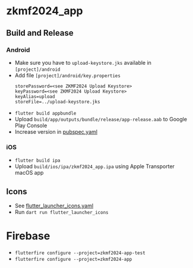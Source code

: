 # zkmf2024_app

## Build and Release
### Android
* Make sure you have to `upload-keystore.jks` available in `[project]/android`
* Add file `[project]/android/key.properties`
  ```
  storePassword=<see ZKMF2024 Upload Keystore>
  keyPassword=<see ZKMF2024 Upload Keystore>
  keyAlias=upload
  storeFile=../upload-keystore.jks
  ```
* `flutter build appbundle`
* Upload `build/app/outputs/bundle/release/app-release.aab` to Google Play Console
* Increase version in [pubspec.yaml](pubspec.yaml)

### iOS
* `flutter build ipa`
* Upload `build/ios/ipa/zkmf2024_app.ipa` using Apple Transporter macOS app

## Icons
* See [flutter_launcher_icons.yaml](flutter_launcher_icons.yaml)
* Run `dart run flutter_launcher_icons`

# Firebase

* `flutterfire configure --project=zkmf2024-app-test`
* `flutterfire configure --project=zkmf2024-app`